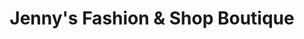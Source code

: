 ---
title: "Jenny's Fashion & Shop Boutique"
url: /dunshaughlin/jennys-fashion-and-shop-boutique/
shop: clothes
---